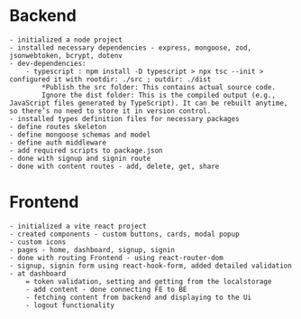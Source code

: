 
# Backend 
    - initialized a node project
    - installed necessary dependencies - express, mongoose, zod, jsonwebtoken, bcrypt, dotenv
    - dev-dependencies: 
        - typescript : npm install -D typescript > npx tsc --init > configured it with rootdir: ./src ; outdir: ./dist
            *Publish the src folder: This contains actual source code.
            Ignore the dist folder: This is the compiled output (e.g., JavaScript files generated by TypeScript). It can be rebuilt anytime, so there’s no need to store it in version control.
    - installed types definition files for necessary packages
    - define routes skeleton
    - define mongoose schemas and model
    - define auth middleware
    - add required scripts to package.json
    - done with signup and signin route
    - done with content routes - add, delete, get, share

# Frontend 
    - initialized a vite react project
    - created components - custom buttons, cards, modal popup
    - custom icons
    - pages - home, dashboard, signup, signin
    - done with routing Frontend - using react-router-dom
    - signup, signin form using react-hook-form, added detailed validation
    - at dashboard 
        = token validation, setting and getting from the localstorage
        - add content - done connecting FE to BE
        - fetching content from backend and displaying to the Ui
        - logout functionality



